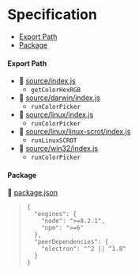 # Specification

* [Export Path](#export-path)
* [Package](#package)

#### Export Path
+ 📄 [source/index.js](source/index.js)
  - `getColorHexRGB`
+ 📄 [source/darwin/index.js](source/darwin/index.js)
  - `runColorPicker`
+ 📄 [source/linux/index.js](source/linux/index.js)
  - `runColorPicker`
+ 📄 [source/linux/linux-scrot/index.js](source/linux/linux-scrot/index.js)
  - `runLinuxSCROT`
+ 📄 [source/win32/index.js](source/win32/index.js)
  - `runColorPicker`

#### Package
📄 [package.json](package.json)
> ```
> {
>   "engines": {
>     "node": ">=8.2.1",
>     "npm": ">=6"
>   },
>   "peerDependencies": {
>     "electron": "^2 || ^1.8"
>   }
> }
> ```
